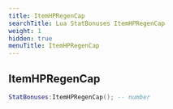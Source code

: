 ```yaml
---
title: ItemHPRegenCap
searchTitle: Lua StatBonuses ItemHPRegenCap
weight: 1
hidden: true
menuTitle: ItemHPRegenCap
---
```

## ItemHPRegenCap
```lua
StatBonuses:ItemHPRegenCap(); -- number
```
